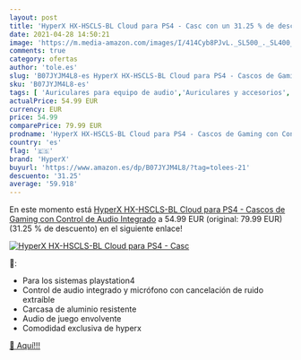 ```yaml
---
layout: post
title: 'HyperX HX-HSCLS-BL Cloud para PS4 - Casc con un 31.25 % de descuento'
date: 2021-04-28 14:50:21
image: 'https://m.media-amazon.com/images/I/414Cyb8PJvL._SL500_._SL400_.jpg'
comments: true
category: ofertas
author: 'tole.es'
slug: 'B07JYJM4L8-es HyperX HX-HSCLS-BL Cloud para PS4 - Cascos de Gaming con...'
sku: 'B07JYJM4L8-es'
tags: [ 'Auriculares para equipo de audio','Auriculares y accesorios','Electrónica','hyperx','ps4', ]
actualPrice: 54.99 EUR
currency: EUR
price: 54.99
comparePrice: 79.99 EUR
prodname: 'HyperX HX-HSCLS-BL Cloud para PS4 - Cascos de Gaming con Control de Audio Integrado'
country: 'es'
flag: '🇪🇸'
brand: 'HyperX'
buyurl: 'https://www.amazon.es/dp/B07JYJM4L8/?tag=tolees-21'
descuento: '31.25'
average: '59.918'
---
```


En este momento está [HyperX HX-HSCLS-BL Cloud para PS4 - Cascos de Gaming con Control de Audio Integrado](https://www.amazon.es/dp/B07JYJM4L8/?tag=tolees-21) a 54.99 EUR (original: 79.99 EUR) (31.25 %  de descuento) en el siguiente enlace!

[![HyperX HX-HSCLS-BL Cloud para PS4 - Casc](https://m.media-amazon.com/images/I/414Cyb8PJvL._SL500_._SL400_.jpg)](https://www.amazon.es/dp/B07JYJM4L8/?tag=tolees-21)

🔎:

- Para los sistemas playstation4
- Control de audio integrado y micrófono con cancelación de ruido extraíble
- Carcasa de aluminio resistente
- Audio de juego envolvente
- Comodidad exclusiva de hyperx

[🛒 Aquí!!!](https://www.amazon.es/dp/B07JYJM4L8/?tag=tolees-21)

